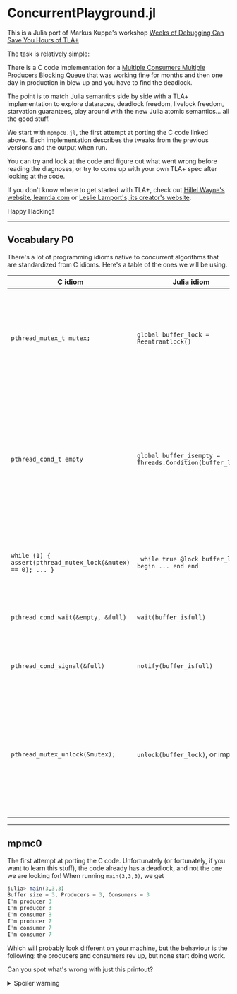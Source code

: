 # ConcurrentPlayground.jl

This is a Julia port of Markus Kuppe's workshop [Weeks of Debugging Can Save You Hours of TLA+](https://www.youtube.com/watch?v=wjsI0lTSjIo&t=549s)

The task is relatively simple:

There is a C code implementation for a [Multiple Consumers Multiple Producers](https://github.com/lemmy/BlockingQueue/blob/master/impl/producer_consumer.c) [Blocking Queue](https://github.com/lemmy/BlockingQueue) that was working fine for months and then one day in production in blew up and you have to find the deadlock.

The point is to match Julia semantics side by side with a TLA+ implementation to explore dataraces, deadlock freedom, livelock freedom, starvation guarantees, play around with the new Julia atomic semantics... all the good stuff.

We start with `mpmpc0.jl`, the first attempt at porting the C code linked above.. Each implementation describes the tweaks from the previous versions and the output when run.

You can try and look at the code and figure out what went wrong before reading the diagnoses, or try to come up with your own TLA+ spec after looking at the code.

If you don't know where to get started with TLA+, check out [Hillel Wayne's website, learntla.com](learntla.com) or [Leslie Lamport's, its creator's website](https://lamport.azurewebsites.net/tla/tla.html).

Happy Hacking!

--------

## Vocabulary P0

There's a lot of programming idioms native to concurrent algorithms that are standardized from C idioms. Here's a table of the ones we will be using.

| C idiom | Julia idiom | Meaning | 
--- | --- | ---
| `pthread_mutex_t mutex;` | `global buffer_lock = Reentrantlock() ` | Create a mutex called `buffer_lock` which threads will need to obtain in order to access the array `buffer`. There's other types of locks like `SpinLock` but that's not our concern right now. |
| `pthread_cond_t empty` | `global buffer_isempty = Threads.Condition(buffer_lock)` | Create a thread-safe event source that tasks can wait for. This will let us put different workers to wait for the buffer being empty/full and then carrying out work. `Condition` can "flip" states many times, `Event`s only "flip" once. See `?Threads.Condition` for more info. |
| `while (1) { assert(pthread_mutex_lock(&mutex) == 0); ... }` | ` while true @lock buffer_lock begin ... end end` | Continually try to take the lock called `mutex/buffer_lock`, and when you do, go to the body of the while loop |
| `pthread_cond_wait(&empty, &full)` | `wait(buffer_isfull)` | This thread will wait until the `buffer_isfull` condition is signalled |
| `pthread_cond_signal(&full)` | `notify(buffer_isfull)` | This thread will notify the `Condition` `buffer_isfull` that it should flip to `true` |
| `pthread_mutex_unlock(&mutex);` | `unlock(buffer_lock)`, or implicit. | Release the `mutex`/`lock` this thread has on `buffer_lock` if you use `@lock buffer_lock expression`, that unfolds to a try/finally block with `unlock` at the end. See the helpdocs for `?Base.@lock` for more info|



---------

## mpmc0

The first attempt at porting the C code. Unfortunately (or fortunately, if you want to learn this stuff), the code already has a deadlock, and not the one we are looking for!
When running `main(3,3,3)`, we get

```julia
julia> main(3,3,3)
Buffer size = 3, Producers = 3, Consumers = 3
I'm producer 3
I'm producer 3
I'm consumer 8
I'm producer 7
I'm consumer 7
I'm consumer 7
```

Which will probably look different on your machine, but the behaviour is the following: the producers and consumers rev up, but none start doing work. 

Can you spot what's wrong with just this printout?

<details>
  <summary>Spoiler warning</summary>
    Some of the producers can also be consumers! That's not good! 
</details>